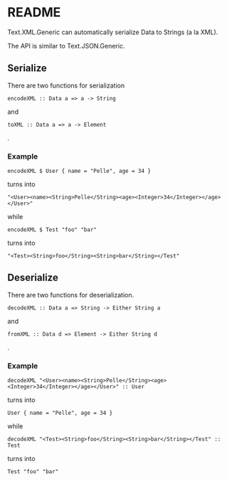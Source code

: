 # README #

Text.XML.Generic can automatically serialize Data to Strings (a la XML).

The API is similar to Text.JSON.Generic.

## Serialize ##

There are two functions for serialization

    encodeXML :: Data a => a -> String

and

    toXML :: Data a => a -> Element

.

### Example ###

    encodeXML $ User { name = "Pelle", age = 34 }

turns into

    "<User><name><String>Pelle</String><age><Integer>34</Integer></age></User>"

while

    encodeXML $ Test "foo" "bar"

turns into

    "<Test><String>foo</String><String>bar</String></Test"

## Deserialize ##

There are two functions for deserialization.

    decodeXML :: Data a => String -> Either String a

and

    fromXML :: Data d => Element -> Either String d

.

### Example ###

    decodeXML "<User><name><String>Pelle</String><age><Integer>34</Integer></age></User>" :: User

turns into

    User { name = "Pelle", age = 34 }

while

    decodeXML "<Test><String>foo</String><String>bar</String></Test" :: Test

turns into

    Test "foo" "bar"
